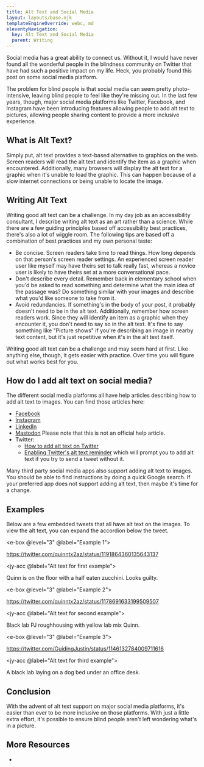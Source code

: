 ```yaml
---
title: Alt Text and Social Media
layout: layouts/base.njk
templateEngineOverride: webc, md
eleventyNavigation:
  key: Alt Text and Social Media
  parent: Writing
---
```

Social media has a great ability to connect us. Without it, I would have never found all the wonderful people in the blindness community on Twitter that have had such a positive impact on my life. Heck, you probably found this post on some social media platform.

The problem for blind people is that social media can seem pretty photo-intensive, leaving blind people to feel like they're missing out. In the last few years, though, major social media platforms like Twitter, Facebook, and Instagram have been introducing features allowing people to add alt text to pictures, allowing people sharing content to provide a more inclusive experience.

<auto-toc></auto-toc>

## What is Alt Text?

Simply put, alt text provides a text-based alternative to graphics on the web. Screen readers will read the alt text and identify the item as a graphic when encountered. Additionally, many browsers will display the alt text for a graphic when it's unable to load the graphic. This can happen because of a slow internet connections or being unable to locate the image.

## Writing Alt Text

Writing good alt text can be a challenge. In my day job as an accessibility consultant, I describe writing alt text as an art rather than a science. While there are a few guiding principles based off accessibility best practices, there's also a lot of wiggle room. The following tips are based off a combination of best practices and my own personal taste:

- Be concise. Screen readers take time to read things. How long depends on that person's screen reader settings. An experienced screen reader user like myself may have theirs set to talk really fast, whereas a novice user is likely to have theirs set at a more conversational pace.
- Don't describe every detail. Remember back in elementary school when you'd be asked to read something and determine what the main idea of the passage was? Do something similar with your images and describe what you'd like someone to take from it.
- Avoid redundancies. If something's in the body of your post, it probably doesn't need to be in the alt text. Additionally, remember how screen readers work. Since they will identify an item as a graphic when they encounter it, you don't need to say so in the alt text. It's fine to say something like "Picture shows" if you're describing an image in nearby text content, but it's just repetitive when it's in the alt text itself.

Writing good alt text can be a challenge and may seem hard at first. Like anything else, though, it gets easier with practice. Over time you will figure out what works best for you.

## How do I add alt text on social media?

The different social media platforms all have help articles describing how to add alt text to images. You can find those articles here:

- [Facebook](https://www.facebook.com/help/214124458607871)
- [Instagram](https://help.instagram.com/503708446705527)
- [LinkedIn](https://www.linkedin.com/help/linkedin/answer/109799/adding-alternative-text-to-images-for-accessibility?lang=en)
- [Mastodon](https://edtechfactotum.com/adding-alt-text-and-more-to-images-in-mastodon/) Please note that this is not an official help article.
- Twitter:
    - [How to add alt text on Twitter](https://help.twitter.com/en/using-twitter/picture-descriptions)
    - [Enabling Twitter's alt text reminder](https://help.twitter.com/en/using-twitter/set-image-description-reminder) which will prompt you to add alt text if you try to send a tweet without it.

Many third party social media apps also support adding alt text to images. You should be able to find instructions by doing a quick Google search. If your preferred app does not support adding alt text, then maybe it's time for a change.

## Examples

Below are a few embedded tweets that all have alt text on the images. To view the alt text, you can expand the accordion below the tweet.

<e-box @level="3" @label="Example 1">

https://twitter.com/quinntx2az/status/1191864360135643137

<jy-acc @label="Alt text for first example">

Quinn is on the floor with a half eaten zucchini. Looks guilty.

</jy-acc>

</e-box>

<e-box @level="3" @label="Example 2">

https://twitter.com/quinntx2az/status/1178691633199509507

<jy-acc @label="Alt text for second example">

Black lab PJ roughhousing with yellow lab mix Quinn.

</jy-acc>

</e-box>

<e-box @level="3" @label="Example 3">

https://twitter.com/GuidingJustin/status/1146132784009711616

<jy-acc @label="Alt text for third example">

A black lab laying on a dog bed under an office desk.

</jy-acc>

</e-box>

## Conclusion

With the advent of alt text support on major social media platforms, it's easier than ever to be more inclusive on those platforms. With just a little extra effort, it's possible to ensure blind people aren't left wondering what's in a picture.

## More Resources

<ul>
<li webc:for="(key, value) in pages.writing.altTextResources">
<a :href="value.address" @text="value.name"></a>
<br>
<span webc:nokeep @raw="value.desc"></span>
</li>
</ul>